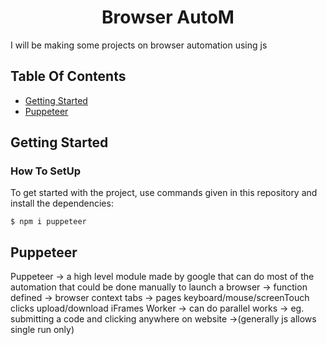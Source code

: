 <h1 align="center">Browser AutoM</h1>
I will be making some projects on browser automation using js

## Table Of Contents
- [Getting Started](#getting-started)
- [Puppeteer](#Puppeteer)

## Getting Started

### How To SetUp

To get started with the project, use commands given in this repository and install the dependencies:

```
$ npm i puppeteer
```


## Puppeteer
Puppeteer -> a high level module made by google that can do most of the automation that could be done manually
to launch a browser -> function defined -> browser context
tabs -> pages
keyboard/mouse/screenTouch clicks
upload/download
iFrames
Worker -> can do parallel works -> eg. submitting a code and clicking anywhere on website ->(generally js allows single run only)